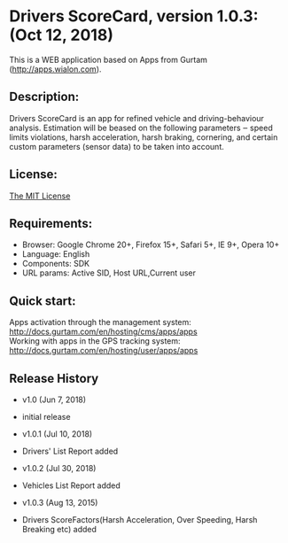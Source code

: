 # Drivers ScoreCard, version 1.0.3: (Oct 12, 2018)
This is a WEB application based on Apps from Gurtam (http://apps.wialon.com).

## Description:
Drivers ScoreCard is an app for refined vehicle and driving-behaviour analysis.
Estimation will be beased on the following parameters ‒ speed limits violations, harsh acceleration,
harsh braking, cornering, and certain custom parameters (sensor data) to be taken into account.

## License:
[The MIT License](../master/LICENSE-MIT)

## Requirements:
 * Browser: Google Chrome 20+, Firefox 15+, Safari 5+, IE 9+, Opera 10+
 * Language: English
 * Components: SDK
 * URL params: Active SID, Host URL,Current user

## Quick start:
Apps activation through the management system: http://docs.gurtam.com/en/hosting/cms/apps/apps  
Working with apps in the GPS tracking system: http://docs.gurtam.com/en/hosting/user/apps/apps

## Release History
 * v1.0 (Jun 7, 2018)  
- initial release

 * v1.0.1 (Jul 10, 2018)  
-  Drivers' List Report added

 * v1.0.2 (Jul 30, 2018)  
- Vehicles List Report added

 * v1.0.3 (Aug 13, 2015)  
- Drivers ScoreFactors(Harsh Acceleration, Over Speeding, Harsh Breaking etc) added
